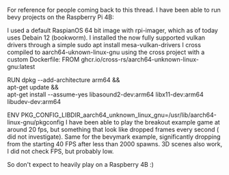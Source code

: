 For reference for people coming back to this thread.
I have been able to run bevy projects on the Raspberry Pi 4B:

I used a default RaspianOS 64 bit image with rpi-imager, which as of today uses Debain 12 (bookworm).
I installed the now fully supported vulkan drivers through a simple sudo apt install mesa-vulkan-drivers
I cross compiled to aarch64-uknown-linux-gnu using the cross project with a custom Dockerfile:
 FROM ghcr.io/cross-rs/aarch64-unknown-linux-gnu:latest

RUN dpkg --add-architecture arm64 && \
    apt-get update && \
    apt-get install --assume-yes libasound2-dev:arm64 libx11-dev:arm64 libudev-dev:arm64 

ENV PKG_CONFIG_LIBDIR_aarch64_unknown_linux_gnu=/usr/lib/aarch64-linux-gnu/pkgconfig
I have been able to play the breakout example game at around 20 fps, but something that look like dropped frames every second ( did not investigate). Same for the bevymark example, significantly dropping from the starting 40 FPS after less than 2000 spawns.
3D scenes also work, I did not check FPS, but probably low.

So don't expect to heavily play on a Raspberry 4B :)